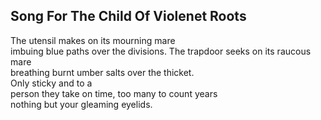 Song For The Child Of Violenet Roots
------------------------------------
The utensil makes on its mourning mare  
imbuing blue paths over the divisions. The trapdoor seeks on its raucous mare  
breathing burnt umber salts over the thicket.  
Only sticky and to a  
person they take on time, too many to count years  
nothing but your gleaming eyelids.  
